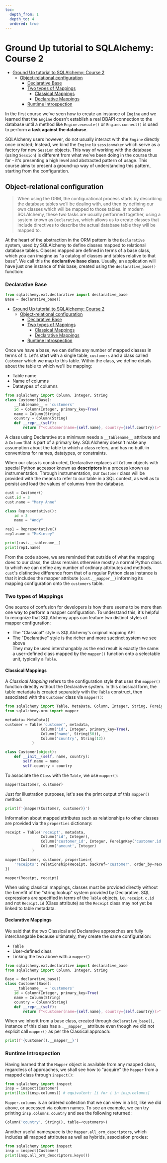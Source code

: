 ```yaml
---
toc:
  depth_from: 1
  depth_to: 4
  ordered: true
---
```

# Ground Up tutorial to SQLAlchemy: Course 2

<!-- @import "[TOC]" {cmd="toc" depthFrom=1 depthTo=6 orderedList=false} -->

<!-- code_chunk_output -->

* [Ground Up tutorial to SQLAlchemy: Course 2](#ground-up-tutorial-to-sqlalchemy-course-2)
	* [Object-relational configuration](#object-relational-configuration)
		* [Declarative Base](#declarative-base)
		* [Two types of Mappings](#two-types-of-mappings)
			* [Classical Mappings](#classical-mappings)
			* [Declarative Mappings](#declarative-mappings)
		* [Runtime Introspection](#runtime-introspection)

<!-- /code_chunk_output -->



In the first course we've seen how to create an instance of `Engine` and we learned that the `Engine` doesn't establish a real DBAPI connection to the database until a method like `Engine.execute()` or `Engine.connect()` is used to perform **a task against the database**. 

SQLAlchemy users however, do not usually interact with the `Engine` directly once created; Instead, we bind the `Engine` to `sessionmaker` which serve as a factory for new `Session` objects. This way of working with the database (using `Session`) is different from what we've been doing in the course thus far - it's presenting a high level and abstracted pattern of usage. This course aims to present a ground-up way of understanding this pattern, starting from the configuration.

## Object-relational configuration
> When using the ORM, the configurational process starts by describing the database tables we’ll be dealing with, and then by defining our own classes which will be mapped to those tables. In modern SQLAlchemy, these two tasks are usually performed together, using a system known as `Declarative`, which allows us to create classes that include directives to describe the actual database table they will be mapped to.

At the heart of the abstraction in the ORM pattern is the `Declarative` system, used by SQLAlchemy to define classes mapped to relational database tables. Classes mapped are defined in terms of a base class, which you can imagine as "a catalog of classes and tables relative to that base". We call this the **declarative base class**. Usually, an application will have just one instance of this base, created using the `declarative_base()` function:

### Declarative Base

```py {cmd="/Users/samuel/.virtualenvs/revconnexion/bin/python" id="base-1"}
from sqlalchemy.ext.declarative import declarative_base
Base = declarative_base() 
```

<!-- code_chunk_output -->

* [Ground Up tutorial to SQLAlchemy: Course 2](#ground-up-tutorial-to-sqlalchemy-course-2)
	* [Object-relational configuration](#object-relational-configuration)
		* [Declarative Base](#declarative-base)
		* [Two types of Mappings](#two-types-of-mappings)
			* [Classical Mappings](#classical-mappings)
			* [Declarative Mappings](#declarative-mappings)
		* [Runtime Introspection](#runtime-introspection)

<!-- /code_chunk_output -->

Once we have a base, we can define any number of mapped classes in terms of it. Let's start with a single table, `customers` and a class called `Customer` which we map to this table. Within the class, we define details about the table to which we'll be mapping:
- Table name  
- Name of columns
- Datatypes of columns

```py {cmd="/Users/samuel/.virtualenvs/revconnexion/bin/python" continue="base-1" id="base-2"}
from sqlalchemy import Column, Integer, String
class Customer(Base):
    __tablename__ = 'customers'
    id = Column(Integer, primary_key=True)
    name = Column(String)
    country = Column(String)
    def __repr__(self):
        return f"<Customer(name={self.name}, country={self.country})>"
```

A class using Declarative at a minimum needs a `__tablename__` attribute and a `Column` that is part of a primary key. SQLAlchemy doesn't make any assumption about the table to which a class refers, and has no built-in conventions for names, datatypes, or constraints. 

When our class is constructed, Declarative replaces all `Column` objects with special Python accessor known as **descriptors** in a process known as instrumentation. Through instrumentation, our `Customer` class will be provided with the means to refer to our table in a SQL context, as well as to persist and load the values of columns from the database. 

```py {cmd="/Users/samuel/.virtualenvs/revconnexion/bin/python" continue="base-2"}
cust = Customer()
cust.id = 3
cust.name = "Mary Anne"

class Representative():
    id = 3
    name = "Andy"

rep1 = Representative()
rep1.name = "McKinsey"

print(cust.__tablename__)
print(rep1.name)
```

From the code above, we are reminded that outside of what the mapping does to our class, the class remains otherwise mostly a normal Python class to which we can define any number of ordinary attributes and methods. `cust`'s distinctive difference from that of a regular Python class instance is that it includes the mapper attribute (`cust.__mapper__`) informing its mapping configuration onto the `customers` table.

### Two types of Mappings

One source of confusion for developers is how there seems to be more than one way to perform a mapper configuration. To understand this, it's helpful to recognize that SQLAlchemy apps can feature two distinct styles of mapper configuration:
- The "Classical" style is SQLAlchemy's original mapping API  
- The "Declarative" style is the richer and more succinct system we see above  
They may be used interchangably as the end result is exactly the same: a user-defined class mapped by the `mapper()` function onto a selectable unit, typically a `Table`.

#### Classical Mappings
A _Classical Mapping_ refers to the configuration style that uses the `mapper()` function directly without the Declarative system. In this classical form, the table metadata is created separately with the `Table` construct, then associated with the `Customer` class via `mapper()`:

```py {cmd="/Users/samuel/.virtualenvs/revconnexion/bin/python" id="classical-1"}
from sqlalchemy import Table, MetaData, Column, Integer, String, ForeignKey
from sqlalchemy.orm import mapper

metadata= MetaData()
customer = Table('customer', metadata, 
                Column('id', Integer, primary_key=True),
                Column('name', String(50)),
                Column('country', String(12))
            )

class Customer(object):
    def __init__(self, name, country):
        self.name = name
        self.country = country
```

To associate the `Class` with the `Table`, we use `mapper()`:
```py
mapper(Customer, customer)
```

Just for illustration purposes, let's see the print output of this `mapper()` method:
```py {cmd="/Users/samuel/.virtualenvs/revconnexion/bin/python" continue="classical-1"}
print(f'{mapper(Customer, customer)}')
```

Information about mapped attributes such as relationships to other classes are provided via the `properties` dictionary:
```py
receipt = Table('receipt', metadata,
                Column('id', Integer),
                Column('customer_id', Integer, ForeignKey('customer.id')),
                Column('amount', Integer)
            )

mapper(Customer, customer, properties={
    'receipts': relationship(Receipt, backref='customer', order_by=receipt.c.id)
})

mapper(Receipt, receipt)
```

When using classical mappings, classes must be provided directly without the benefit of the "string lookup" system provided by Declarative. SQL expressions are specified in terms of the `Table` objects, i.e. `receipt.c.id` and not `Receipt.id` (Class attribute) as the `Receipt` class may not yet be linked to table metadata. 

#### Declarative Mappings 
We said that the two Classical and Declarative approaches are fully interchangable because ultimately, they create the same configuration:
- `Table`
- User-defined class
- Linking the two above with a `mapper()`

```py {cmd="/Users/samuel/.virtualenvs/revconnexion/bin/python" id="declarative-1"}
from sqlalchemy.ext.declarative import declarative_base
from sqlalchemy import Column, Integer, String

Base = declarative_base() 
class Customer(Base):
    __tablename__ = 'customers'
    id = Column(Integer, primary_key=True)
    name = Column(String)
    country = Column(String)
    def __repr__(self):
        return f"<Customer(name={self.name}, country={self.country})>"

```

When we inherit from a base class, created through `declarative_base()`, instance of this class has a `.__mapper__` attribute even though we did not explicit call `mapper()` as per the Classical approach: 
```py {cmd="/Users/samuel/.virtualenvs/revconnexion/bin/python" continue="declarative-1"}
print(f'{Customer().__mapper__}')
```

### Runtime Introspection
Having learned that the `Mapper` object is available from any mapped class, regardless of approaches, we shall see how to "acquire" the `Mapper` from a mapped class through `inspect()`: 
```py {cmd="/Users/samuel/.virtualenvs/revconnexion/bin/python" continue="declarative-1"}
from sqlalchemy import inspect
insp = inspect(Customer)
print(list(insp.columns)) # equivalent: [i for i in insp.columns]
```

`Mapper.columns` is an ordered collection that we can view in a list, like we did above, or accessed via column names. To see an example, we can try printing `insp.columns.country` and see the following returned:
```py
Column('country', String(), table=<customers>)
```

Another useful namespace is the `Mapper.all_orm_descriptors`, which includes all mapped attributes as well as hybrids, association proxies: 
```py {cmd="/Users/samuel/.virtualenvs/revconnexion/bin/python" continue="declarative-1"}
from sqlalchemy import inspect
insp = inspect(Customer)
print(insp.all_orm_descriptors.keys())
```

